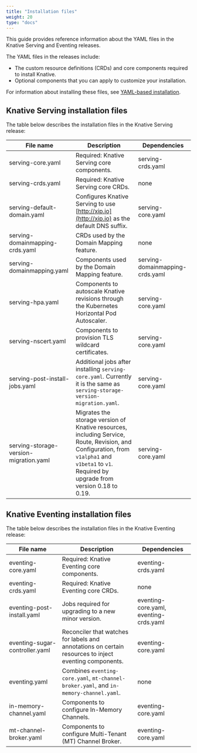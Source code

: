 ```yaml
---
title: "Installation files"
weight: 20
type: "docs"
---
```


This guide provides reference information about the YAML files in the Knative
Serving and Eventing releases.

The YAML files in the releases include:

- The custom resource definitions (CRDs) and core components required to install Knative.
- Optional components that you can apply to customize your installation.

For information about installing these files, see [YAML-based installation](../any-kubernetes-cluster.md).

## Knative Serving installation files

The table below describes the installation files in the Knative Serving release:

| File name | Description | Dependencies|
| --- | --- | --- |
| serving-core.yaml | Required: Knative Serving core components. | serving-crds.yaml |
| serving-crds.yaml | Required: Knative Serving core CRDs. | none |
| serving-default-domain.yaml | Configures Knative Serving to use [http://xip.io](http://xip.io) as the default DNS suffix. | serving-core.yaml |
| serving-domainmapping-crds.yaml | CRDs used by the Domain Mapping feature. | none |
| serving-domainmapping.yaml | Components used by the Domain Mapping feature. | serving-domainmapping-crds.yaml |
| serving-hpa.yaml | Components to autoscale Knative revisions through the Kubernetes Horizontal Pod Autoscaler. | serving-core.yaml |
  serving-nscert.yaml | Components to provision TLS wildcard certificates. | serving-core.yaml |
| serving-post-install-jobs.yaml | Additional jobs after installing `serving-core.yaml`. Currently it is the same as `serving-storage-version-migration.yaml`. | serving-core.yaml |
| serving-storage-version-migration.yaml | Migrates the storage version of Knative resources, including Service, Route, Revision, and Configuration, from `v1alpha1` and `v1beta1` to `v1`. Required by upgrade from version 0.18 to 0.19. | serving-core.yaml |


## Knative Eventing installation files

The table below describes the installation files in the Knative Eventing release:

| File name | Description | Dependencies|
| --- | --- | --- |
| eventing-core.yaml | Required: Knative Eventing core components. |  eventing-crds.yaml |
| eventing-crds.yaml | Required: Knative Eventing core CRDs. |  none |
| eventing-post-install.yaml | Jobs required for upgrading to a new minor version. | eventing-core.yaml, eventing-crds.yaml |
| eventing-sugar-controller.yaml | Reconciler that watches for labels and annotations on certain resources to inject eventing components. | eventing-core.yaml |
| eventing.yaml | Combines `eventing-core.yaml`, `mt-channel-broker.yaml`, and `in-memory-channel.yaml`. | none |
| in-memory-channel.yaml | Components to configure In-Memory Channels. | eventing-core.yaml |
| mt-channel-broker.yaml | Components to configure Multi-Tenant (MT) Channel Broker. | eventing-core.yaml |
